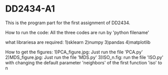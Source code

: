 # DD2434-A1
This is the program part for the first assignment of DD2434.

How to run the code:
All the three codes are run by 'python filename'

what librariesa are required:
1)sklearn
2)numpy
3)pandas
4)matplotlib

How to get the figures:
1)PCA_figure.jpg: Just run the file 'PCA.py'
2)MDS_figure.jpg: Just run the file 'MDS.py'
3)ISO_n.fig: run the file 'ISO.py' with changing the default parameter 'neighbors' of the first function 'iso' to n
